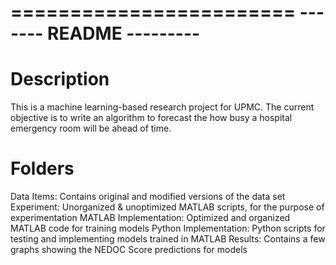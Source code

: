 ========================
------- README ---------
========================

Description
================
This is a machine learning-based research project for UPMC. The current
objective is to write an algorithm to forecast the how busy a hospital
emergency room will be ahead of time.

Folders
================
Data Items:                 Contains original and modified versions of the data set
Experiment:                 Unorganized & unoptimized MATLAB scripts, for the purpose of experimentation
MATLAB Implementation:      Optimized and organized MATLAB code for training models
Python Implementation:      Python scripts for testing and implementing models trained in MATLAB
Results:                    Contains a few graphs showing the NEDOC Score predictions for models


